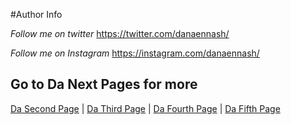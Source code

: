 #Author Info


*Follow me on twitter* <https://twitter.com/danaennash/>

*Follow me on Instagram* <https://instagram.com/danaennash/>





## Go to Da Next Pages for more

[Da Second Page](DaSecondPage.md) | [Da Third Page](DaThirdPage.md) | [Da Fourth Page](DaFourthPage.md) | [Da Fifth Page](DaFifthPage.md)
